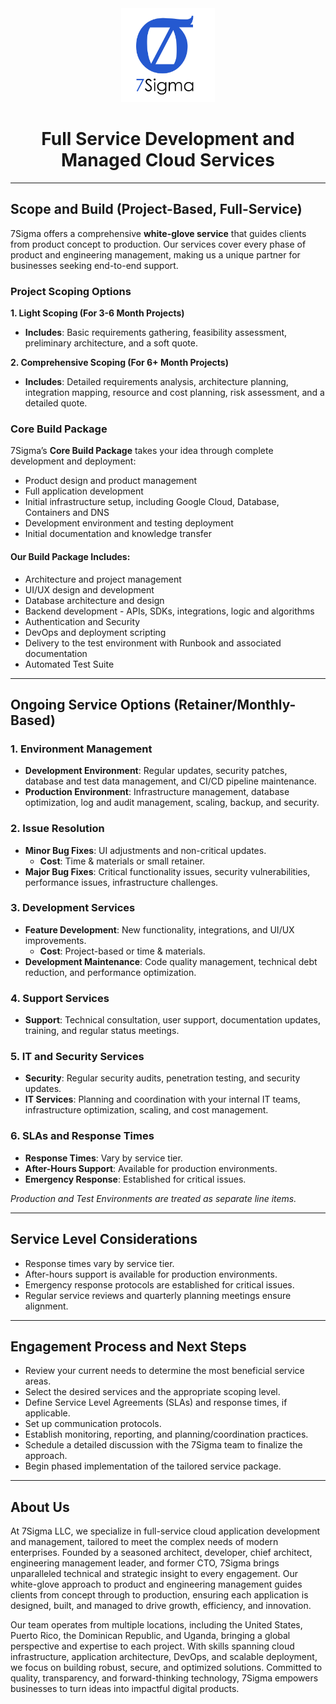 <div align="center" style="mb-1">
    <img src="./logo.png" alt="Logo" width="150px"/>
    <h1>Full Service Development and Managed Cloud Services</h1>
</div>

---
## Scope and Build (Project-Based, Full-Service)

7Sigma offers a comprehensive **white-glove service** that guides clients from product concept to production. Our services cover every phase of product and engineering management, making us a unique partner for businesses seeking end-to-end support. 

### Project Scoping Options

**1. Light Scoping (For 3-6 Month Projects)**
- **Includes**: Basic requirements gathering, feasibility assessment, preliminary architecture, and a soft quote.

**2. Comprehensive Scoping (For 6+ Month Projects)**
- **Includes**: Detailed requirements analysis, architecture planning, integration mapping, resource and cost planning, risk assessment, and a detailed quote.

### Core Build Package

7Sigma’s **Core Build Package** takes your idea through complete development and deployment:
- Product design and product management
- Full application development
- Initial infrastructure setup, including Google Cloud, Database, Containers and DNS
- Development environment and testing deployment
- Initial documentation and knowledge transfer

#### Our Build Package Includes:
- Architecture and project management
- UI/UX design and development
- Database architecture and design
- Backend development - APIs, SDKs, integrations, logic and algorithms
- Authentication and Security
- DevOps and deployment scripting
- Delivery to the test environment with Runbook and associated documentation
- Automated Test Suite

---

## Ongoing Service Options (Retainer/Monthly-Based)

### 1. Environment Management
- **Development Environment**: Regular updates, security patches, database and test data management, and CI/CD pipeline maintenance.
- **Production Environment**: Infrastructure management, database optimization, log and audit management, scaling, backup, and security.

### 2. Issue Resolution
- **Minor Bug Fixes**: UI adjustments and non-critical updates.
  - **Cost**: Time & materials or small retainer.
- **Major Bug Fixes**: Critical functionality issues, security vulnerabilities, performance issues, infrastructure challenges.

### 3. Development Services
- **Feature Development**: New functionality, integrations, and UI/UX improvements.
  - **Cost**: Project-based or time & materials.
- **Development Maintenance**: Code quality management, technical debt reduction, and performance optimization.

### 4. Support Services
- **Support**: Technical consultation, user support, documentation updates, training, and regular status meetings.

### 5. IT and Security Services
- **Security**: Regular security audits, penetration testing, and security updates.
- **IT Services**: Planning and coordination with your internal IT teams, infrastructure optimization, scaling, and cost management.

### 6. SLAs and Response Times
- **Response Times**: Vary by service tier.
- **After-Hours Support**: Available for production environments.
- **Emergency Response**: Established for critical issues.

*Production and Test Environments are treated as separate line items.*

---

## Service Level Considerations
- Response times vary by service tier.
- After-hours support is available for production environments.
- Emergency response protocols are established for critical issues.
- Regular service reviews and quarterly planning meetings ensure alignment.

---

## Engagement Process and Next Steps
- Review your current needs to determine the most beneficial service areas.
- Select the desired services and the appropriate scoping level.
- Define Service Level Agreements (SLAs) and response times, if applicable.
- Set up communication protocols.
- Establish monitoring, reporting, and planning/coordination practices.
- Schedule a detailed discussion with the 7Sigma team to finalize the approach.
- Begin phased implementation of the tailored service package.

---

## About Us

At 7Sigma LLC, we specialize in full-service cloud application development and management, tailored to meet the complex needs of modern enterprises. Founded by a seasoned architect, developer, chief architect, engineering management leader, and former CTO, 7Sigma brings unparalleled technical and strategic insight to every engagement. Our white-glove approach to product and engineering management guides clients from concept through to production, ensuring each application is designed, built, and managed to drive growth, efficiency, and innovation.

Our team operates from multiple locations, including the United States, Puerto Rico, the Dominican Republic, and Uganda, bringing a global perspective and expertise to each project. With skills spanning cloud infrastructure, application architecture, DevOps, and scalable deployment, we focus on building robust, secure, and optimized solutions. Committed to quality, transparency, and forward-thinking technology, 7Sigma empowers businesses to turn ideas into impactful digital products.
